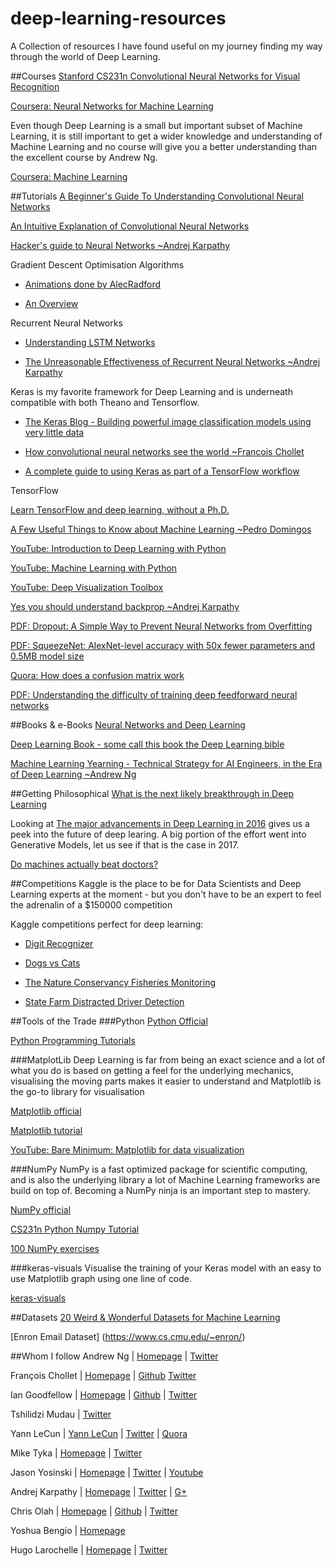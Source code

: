 # deep-learning-resources
A Collection of resources I have found useful on my journey finding my way through the world of Deep Learning.

##Courses
[Stanford CS231n Convolutional Neural Networks for Visual
Recognition](http://cs231n.github.io/)

[Coursera: Neural Networks for Machine Learning](https://www.coursera.org/learn/neural-networks)

Even though Deep Learning is a small but important subset of Machine Learning, it is still important to get a wider knowledge and understanding of Machine Learning and no course will give you a better understanding than the excellent course by Andrew Ng.

[Coursera: Machine Learning](https://www.coursera.org/learn/machine-learning)


##Tutorials
[A Beginner's Guide To Understanding Convolutional Neural
Networks](https://adeshpande3.github.io/adeshpande3.github.io/A-Beginner%27s-Guide-To-Understanding-Convolutional-Neural-Networks/)

[An Intuitive Explanation of Convolutional Neural Networks](https://ujjwalkarn.me/2016/08/11/intuitive-explanation-convnets/)

[Hacker's guide to Neural Networks ~Andrej Karpathy](http://karpathy.github.io/neuralnets/)

Gradient Descent Optimisation Algorithms

* [Animations done by AlecRadford](http://2.bp.blogspot.com/-q6l20Vs4P_w/VPmIC7sEhnI/AAAAAAAACC4/g3UOUX2r_yA/s1600/s25RsOr%2B-%2BImgur.gif)

* [An Overview](http://sebastianruder.com/optimizing-gradient-descent/)

Recurrent Neural Networks

* [Understanding LSTM Networks](http://colah.github.io/posts/2015-08-Understanding-LSTMs/)

* [The Unreasonable Effectiveness of Recurrent Neural Networks ~Andrej Karpathy](http://karpathy.github.io/2015/05/21/rnn-effectiveness/)

Keras is my favorite framework for Deep Learning and is underneath compatible with both Theano and Tensorflow.

* [The Keras Blog - Building powerful image classification models using very little
data](https://blog.keras.io/building-powerful-image-classification-models-using-very-little-data.html)

* [How convolutional neural networks see the world ~Francois Chollet](https://blog.keras.io/how-convolutional-neural-networks-see-the-world.html)

* [A complete guide to using Keras as part of a TensorFlow workflow](https://blog.keras.io/keras-as-a-simplified-interface-to-tensorflow-tutorial.html)

TensorFlow

[Learn TensorFlow and deep learning, without a
Ph.D.](https://cloud.google.com/blog/big-data/2017/01/learn-tensorflow-and-deep-learning-without-a-phd)

[A Few Useful Things to Know about Machine Learning ~Pedro Domingos](http://homes.cs.washington.edu/~pedrod/papers/cacm12.pdf)

[YouTube: Introduction to Deep Learning with Python](https://www.youtube.com/watch?v=S75EdAcXHKk)

[YouTube: Machine Learning with Python](https://www.youtube.com/playlist?list=PLQVvvaa0QuDfKTOs3Keq_kaG2P55YRn5v)

[YouTube: Deep Visualization Toolbox](https://www.youtube.com/watch?v=AgkfIQ4IGaM)

[Yes you should understand backprop ~Andrej Karpathy](https://medium.com/@karpathy/yes-you-should-understand-backprop-e2f06eab496b#.u4h4xc348)

[PDF: Dropout: A Simple Way to Prevent Neural Networks from Overfitting](http://www.cs.toronto.edu/~rsalakhu/papers/srivastava14a.pdf)

[PDF: SqueezeNet: AlexNet-level accuracy with 50x fewer parameters and 0.5MB model size](https://arxiv.org/abs/1602.07360)

[Quora: How does a confusion matrix work](https://www.quora.com/How-does-a-confusion-matrix-work/answer/Dries-Cronje?srid=yKmt)

[PDF: Understanding the difficulty of training deep feedforward neural networks](http://jmlr.org/proceedings/papers/v9/glorot10a/glorot10a.pdf)


##Books & e-Books
[Neural Networks and Deep Learning](http://neuralnetworksanddeeplearning.com/)

[Deep Learning Book - some call this book the Deep Learning bible](https://github.com/HFTrader/DeepLearningBook)

[Machine Learning Yearning - Technical Strategy for AI Engineers, in the Era of Deep Learning ~Andrew Ng](https://gallery.mailchimp.com/dc3a7ef4d750c0abfc19202a3/files/Machine_Learning_Yearning_V0.5_01.pdf)


##Getting Philosophical
[What is the next likely breakthrough in Deep
Learning](https://www.quora.com/What-is-the-next-likely-breakthrough-in-Deep-Learning-1)

Looking at [The major advancements in Deep Learning in
2016](https://tryolabs.com/blog/2016/12/06/major-advancements-deep-learning-2016/) gives us a peek into the future of
deep learing. A big portion of the effort went into Generative Models, let us see if that is the case in 2017.

[Do machines actually beat doctors?](https://lukeoakdenrayner.wordpress.com/2016/11/27/do-computers-already-outperform-doctors/)



##Competitions
Kaggle is the place to be for Data Scientists and Deep Learning experts at the moment - but you don't have to be an
expert to feel the adrenalin of a $150000 competition

Kaggle competitions perfect for deep learning:

* [Digit Recognizer](https://www.kaggle.com/c/digit-recognizer)

* [Dogs vs Cats](https://www.kaggle.com/c/dogs-vs-cats-redux-kernels-edition)

* [The Nature Conservancy Fisheries Monitoring](https://www.kaggle.com/c/the-nature-conservancy-fisheries-monitoring)

* [State Farm Distracted Driver Detection](https://www.kaggle.com/c/state-farm-distracted-driver-detection)

##Tools of the Trade
###Python
[Python Official](https://www.python.org/)

[Python Programming Tutorials](https://pythonprogramming.net/)

###MatplotLib
Deep Learning is far from being an exact science and a lot of what you do is based on getting a feel for the underlying mechanics, visualising the moving parts makes it easier to understand and Matplotlib is the go-to library for visualisation

[Matplotlib official](http://matplotlib.org)

[Matplotlib tutorial](https://www.labri.fr/perso/nrougier/teaching/matplotlib/)

[YouTube: Bare Minimum: Matplotlib for data visualization](https://www.youtube.com/watch?v=ZthnIfAbKAU)

###NumPy
NumPy is a fast optimized package for scientific computing, and is also the underlying library a lot of Machine Learning frameworks are build on top of. Becoming a NumPy ninja is an important step to mastery.

[NumPy official](http://www.numpy.org)

[CS231n Python Numpy Tutorial](http://cs231n.github.io/python-numpy-tutorial/)

[100 NumPy exercises](https://github.com/rougier/numpy-100/blob/master/100%20Numpy%20exercises.md)

###keras-visuals
Visualise the training of your Keras model with an easy to use Matplotlib graph using one line of code.

[keras-visuals](https://github.com/chasingbob/keras-visuals)


##Datasets
[20 Weird & Wonderful Datasets for Machine
Learning](https://medium.com/@olivercameron/20-weird-wonderful-datasets-for-machine-learning-c70fc89b73d5#.j77u7v3a6)

[Enron Email Dataset] (https://www.cs.cmu.edu/~enron/)


##Whom I follow
Andrew Ng | [Homepage](http://www.andrewng.org/) |  [Twitter](https://twitter.com/AndrewYNg)

François Chollet | [Homepage](https://keras.io/) |  [Github](https://github.com/fchollet)     [Twitter](https://twitter.com/fchollet) 

Ian Goodfellow | [Homepage](http://www.iangoodfellow.com) |  [Github](https://github.com/goodfeli) | 
[Twitter](https://twitter.com/goodfellow_ian)

Tshilidzi Mudau | [Twitter](https://twitter.com/thetshilidzi)

Yann LeCun |  [Yann LeCun](http://yann.lecun.com/) |  [Twitter](https://twitter.com/ylecun) | 
[Quora](https://www.quora.com/profile/Yann-LeCun) 

Mike Tyka | [Homepage](http://www.miketyka.com/) | [Twitter](https://twitter.com/mtyka)

Jason Yosinski | [Homepage](http://yosinski.com/) | [Twitter](https://twitter.com/jasonyo) | [Youtube](https://www.youtube.com/channel/UCr5GeO1mNHuBiqg0CgPAHdQ)

Andrej Karpathy | [Homepage](https://karpathy.github.io/) | [Twitter](https://twitter.com/karpathy) | [G+](https://plus.google.com/+AndrejKarpathy) 

Chris Olah | [Homepage](http://colah.github.io/) | [Github](https://github.com/colah/) | [Twitter](https://twitter.com/ch402)

Yoshua Bengio | [Homepage](http://www.iro.umontreal.ca/~bengioy/yoshua_en/)

Hugo Larochelle | [Homepage](http://info.usherbrooke.ca/hlarochelle/index_en.html) | [Twitter](https://twitter.com/hugo_larochelle)

